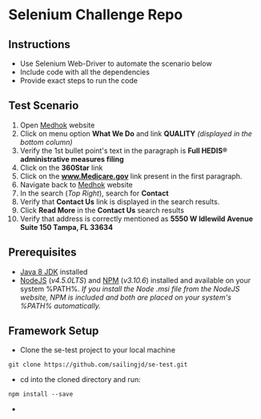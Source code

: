 

# Selenium Challenge Repo

## Instructions
* Use Selenium Web-Driver to automate the scenario below
* Include code with all the dependencies
* Provide exact steps to run the code

## Test Scenario
1. Open [Medhok](http://www.medhok.com) website
2. Click on menu option **What We Do** and link **QUALITY** *\(displayed in the bottom column\)*
3. Verify the 1st bullet point's text in the paragraph is **Full HEDIS® administrative measures filing**
4. Click on the **360Star** link
5. Click on the **www.Medicare.gov** link present in the first paragraph.
6. Navigate back to [Medhok](http://www.medhok.com) website
7. In the search \(*Top Right*\), search for **Contact**
8. Verify that **Contact Us** link is displayed in the search results.
9. Click **Read More** in the **Contact Us** search results
10. Verify that address is correctly mentioned as **5550 W Idlewild Avenue Suite 150 Tampa, FL 33634**

## Prerequisites
* [Java 8 JDK](http://www.oracle.com/technetwork/java/javase/downloads/index.html) installed
* [NodeJS](https://nodejs.org/en/download/) (*v4.5.0LTS*) and [NPM](https://www.npmjs.com/) (*v3.10.6*) installed and available on your system %PATH%. *If you install the Node .msi file from the NodeJS website, NPM is included and both are placed on your system's %PATH% automatically.*

## Framework Setup
* Clone the se-test project to your local machine
```
git clone https://github.com/sailingjd/se-test.git
```
* cd into the cloned directory and run:
```
npm install --save
```
* 
